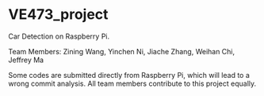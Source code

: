 # VE473_project
Car Detection on Raspberry Pi.

Team Members: Zining Wang, Yinchen Ni, Jiache Zhang, Weihan Chi, Jeffrey Ma

Some codes are submitted directly from Raspberry Pi, which will lead to a wrong commit analysis. All team members contribute to this project equally.
